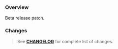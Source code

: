 ### Overview ###

Beta release patch.

### Changes ###

> See **[CHANGELOG](https://github.com/universum-studios/android_officium/blob/master/CHANGELOG.md)** for complete list of changes.